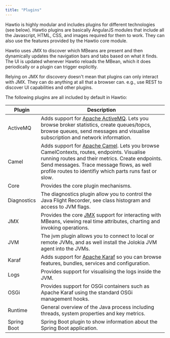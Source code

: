 ```yaml
---
title: "Plugins"
---
```


Hawtio is highly modular and includes plugins for different technologies (see below). Hawtio plugins are basically AngularJS modules that include all the Javascript, HTML, CSS, and images required for them to work. They can also use the features provided by the Hawtio core module.

Hawtio uses JMX to discover which MBeans are present and then dynamically updates the navigation bars and tabs based on what it finds. The UI is updated whenever Hawtio reloads the MBean, which it does periodically or a plugin can trigger explicitly.

Relying on JMX for discovery doesn't mean that plugins can only interact with JMX. They can do anything at all that a browser can. e.g., use REST to discover UI capabilities and other plugins.

The following plugins are all included by default in Hawtio:

| Plugin      | Description                                                                                                                                                                                                                                                                       |
| ----------- | --------------------------------------------------------------------------------------------------------------------------------------------------------------------------------------------------------------------------------------------------------------------------------- |
| ActiveMQ    | Adds support for [Apache ActiveMQ](http://activemq.apache.org). Lets you browse broker statistics, create queues/topcs, browse queues, send messages and visualise subscription and network information.                                                                          |
| Camel       | Adds support for [Apache Camel](https://camel.apache.org). Lets you browse CamelContexts, routes, endpoints. Visualise running routes and their metrics. Create endpoints. Send messages. Trace message flows, as well profile routes to identifiy which parts runs fast or slow. |
| Core        | Provides the core plugin mechanisms.                                                                                                                                                                                                                                              |
| Diagnostics | The diagnostics plugin allow you to control the Java Flight Recorder, see class histogram and access to JVM flags.                                                                                                                                                                |
| JMX         | Provides the core [JMX](https://www.oracle.com/technetwork/java/javase/tech/javamanagement-140525.html) support for interacting with MBeans, viewing real time attributes, charting and invoking operations.                                                                      |
| JVM         | The jvm plugin allows you to connect to local or remote JVMs, and as well install the Jolokia JVM agent into the JVMs.                                                                                                                                                            |
| Karaf       | Adds support for [Apache Karaf](https://karaf.apache.org) so you can browse features, bundles, services and configuration.                                                                                                                                                        |
| Logs        | Provides support for visualising the logs inside the JVM.                                                                                                                                                                                                                         |
| OSGi        | Provides support for OSGi containers such as Apache Karaf using the standard OSGi management hooks.                                                                                                                                                                               |
| Runtime     | General overview of the Java process including threads, system properties and key metrics.                                                                                                                                                                                        |
| Spring Boot | Spring Boot plugin to show information about the Spring Boot application.                                                                                                                                                                                                         |
